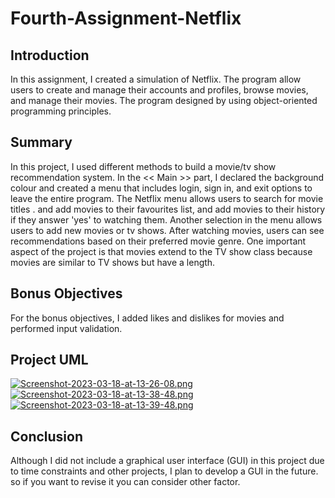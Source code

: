# Fourth-Assignment-Netflix


## Introduction
In this assignment, I created a simulation of Netflix. The program allow users to create and manage their accounts and profiles, browse movies, and manage their movies. The program  designed by using object-oriented programming principles.
##  Summary
In this project, I used different methods to build a movie/tv show recommendation system. In the << Main >> part, I declared the background colour and created a menu that includes login, sign in, and exit options to leave the entire program.
The Netflix menu allows users to search for movie titles .  and add movies to their favourites list, and add movies to their history if they answer 'yes' to watching them. Another selection in the menu allows users to add new movies or tv shows.
After watching movies, users can see recommendations based on their preferred movie genre. One important aspect of the project is that movies extend to the TV show class because movies are similar to TV shows but have a length.
## Bonus Objectives
For the bonus objectives, I added likes and dislikes for movies and performed input validation.

## Project UML
[![Screenshot-2023-03-18-at-13-26-08.png](https://i.postimg.cc/LXLKHPFj/Screenshot-2023-03-18-at-13-26-08.png)](https://postimg.cc/JDrdxGnh)
[![Screenshot-2023-03-18-at-13-38-48.png](https://i.postimg.cc/3wYzMFXG/Screenshot-2023-03-18-at-13-38-48.png)](https://postimg.cc/k2YTK8hM)
[![Screenshot-2023-03-18-at-13-39-48.png](https://i.postimg.cc/PrLBjqBt/Screenshot-2023-03-18-at-13-39-48.png)](https://postimg.cc/SJhZLmS5)
## Conclusion
Although I did not include a graphical user interface (GUI) in this project due to time constraints and other projects, I plan to develop a GUI in the future. so if you want to revise it you can consider other factor.
